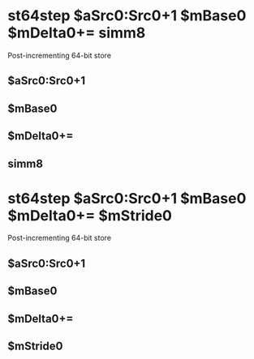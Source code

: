 # st64step $aSrc0:Src0+1 $mBase0 $mDelta0+= simm8

Post-incrementing 64-bit store


## $aSrc0:Src0+1

## $mBase0

## $mDelta0+=

## simm8

# st64step $aSrc0:Src0+1 $mBase0 $mDelta0+= $mStride0

Post-incrementing 64-bit store


## $aSrc0:Src0+1

## $mBase0

## $mDelta0+=

## $mStride0

